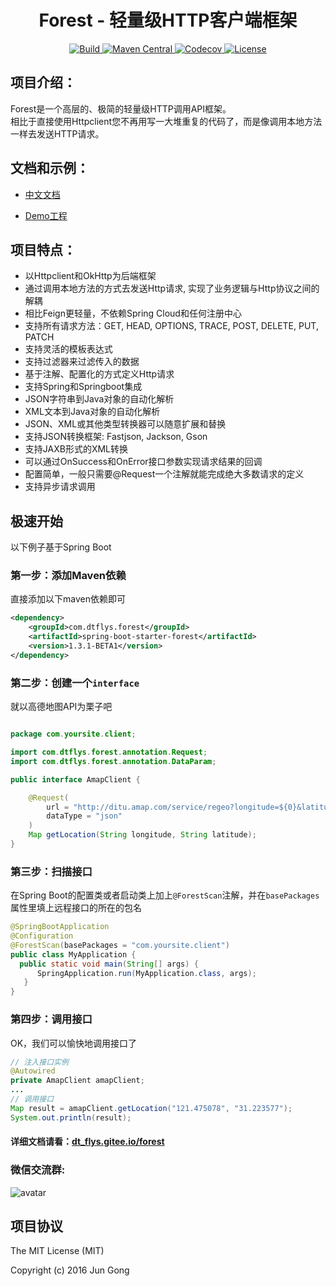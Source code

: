 


<h1 align="center">Forest - 轻量级HTTP客户端框架</h1>

<p align="center">
<a href="https://travis-ci.org/github/mySingleLive/forest">
    <img src="https://api.travis-ci.org/mySingleLive/forest.svg?branch=master&status=passed" alt="Build">
</a>
<a href="https://search.maven.org/artifact/com.dtflys.forest/forest-core/1.3.0/jar">
    <img src="https://img.shields.io/badge/maven%20central-1.3.0-brightgreen.svg" alt="Maven Central">
</a>
<a href="https://codecov.io/gh/mySingleLive/forest">
    <img src="https://codecov.io/gh/mySingleLive/forest/branch/master/graphs/badge.svg?branch=master" alt="Codecov">
</a>
<a href="https://opensource.org/licenses/mit-license.php">
    <img src="https://img.shields.io/badge/license-MIT%20License-blue.svg" alt="License">
</a>
</p>


项目介绍：
-------------------------------------

Forest是一个高层的、极简的轻量级HTTP调用API框架。<br>
相比于直接使用Httpclient您不再用写一大堆重复的代码了，而是像调用本地方法一样去发送HTTP请求。

文档和示例：
-------------------------------------
* [中文文档](https://dt_flys.gitee.io/forest) 

* [Demo工程](https://gitee.com/dt_flys/forest-example)

项目特点：
-----
* 以Httpclient和OkHttp为后端框架
* 通过调用本地方法的方式去发送Http请求, 实现了业务逻辑与Http协议之间的解耦
* 相比Feign更轻量，不依赖Spring Cloud和任何注册中心
* 支持所有请求方法：GET, HEAD, OPTIONS, TRACE, POST, DELETE, PUT, PATCH
* 支持灵活的模板表达式
* 支持过滤器来过滤传入的数据
* 基于注解、配置化的方式定义Http请求
* 支持Spring和Springboot集成
* JSON字符串到Java对象的自动化解析
* XML文本到Java对象的自动化解析
* JSON、XML或其他类型转换器可以随意扩展和替换
* 支持JSON转换框架: Fastjson, Jackson, Gson
* 支持JAXB形式的XML转换
* 可以通过OnSuccess和OnError接口参数实现请求结果的回调
* 配置简单，一般只需要@Request一个注解就能完成绝大多数请求的定义
* 支持异步请求调用

极速开始
-------------------------------------
以下例子基于Spring Boot

### 第一步：添加Maven依赖

直接添加以下maven依赖即可

```xml
<dependency>
    <groupId>com.dtflys.forest</groupId>
    <artifactId>spring-boot-starter-forest</artifactId>
    <version>1.3.1-BETA1</version>
</dependency>
```



### 第二步：创建一个`interface`

就以高德地图API为栗子吧

```java

package com.yoursite.client;

import com.dtflys.forest.annotation.Request;
import com.dtflys.forest.annotation.DataParam;

public interface AmapClient {

    @Request(
        url = "http://ditu.amap.com/service/regeo?longitude=${0}&latitude=${1}",
        dataType = "json"
    )
    Map getLocation(String longitude, String latitude);
}

```

### 第三步：扫描接口

在Spring Boot的配置类或者启动类上加上`@ForestScan`注解，并在`basePackages`属性里填上远程接口的所在的包名

```java
@SpringBootApplication
@Configuration
@ForestScan(basePackages = "com.yoursite.client")
public class MyApplication {
  public static void main(String[] args) {
      SpringApplication.run(MyApplication.class, args);
   }
}
```

### 第四步：调用接口

OK，我们可以愉快地调用接口了

```java
// 注入接口实例
@Autowired
private AmapClient amapClient;
...
// 调用接口
Map result = amapClient.getLocation("121.475078", "31.223577");
System.out.println(result);
```

#### 详细文档请看：[dt_flys.gitee.io/forest](https://dt_flys.gitee.io/forest)

### 微信交流群:<br>

![avatar](https://images.gitee.com/uploads/images/2020/0721/153853_a66ca21c_1216742.png)

项目协议
--------------------------
The MIT License (MIT)

Copyright (c) 2016 Jun Gong



